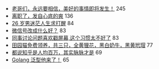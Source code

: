 - [老哥们，永远要相信，美好的事情即将发生！](https://www.v2ex.com/t/682339) 245
- [离职了，发自心底的爽](https://www.v2ex.com/t/682275) 136
- [26 岁男迷茫人生求打醒](https://www.v2ex.com/t/682347) 84
- [微信号改成什么好？](https://www.v2ex.com/t/682263) 83
- [同事讨论问题喜欢戳屏幕,这个习惯太不好了](https://www.v2ex.com/t/682276) 83
- [田园猫免费领养，共三只，全黄狸花，黑白奶牛，黑黄玳瑁](https://www.v2ex.com/t/682409) 77
- [都说知乎是人均百万，其实脉脉才是](https://www.v2ex.com/t/682266) 69
- [Golang 泛型他来了！](https://www.v2ex.com/t/682238) 65